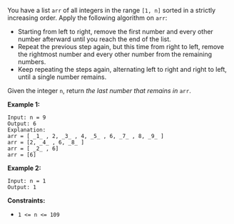 You have a list `arr` of all integers in the range `[1, n]` sorted in a
strictly increasing order. Apply the following algorithm on `arr`:

  * Starting from left to right, remove the first number and every other number afterward until you reach the end of the list.
  * Repeat the previous step again, but this time from right to left, remove the rightmost number and every other number from the remaining numbers.
  * Keep repeating the steps again, alternating left to right and right to left, until a single number remains.

Given the integer `n`, return _the last number that remains in_ `arr`.



**Example 1:**

    
    
    Input: n = 9
    Output: 6
    Explanation:
    arr = [ _1_ , 2, _3_ , 4, _5_ , 6, _7_ , 8, _9_ ]
    arr = [2, _4_ , 6, _8_ ]
    arr = [ _2_ , 6]
    arr = [6]
    

**Example 2:**

    
    
    Input: n = 1
    Output: 1
    



**Constraints:**

  * `1 <= n <= 109`

